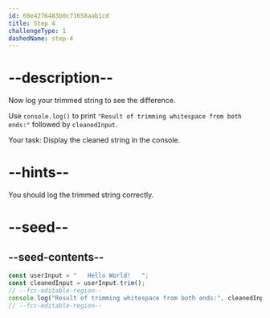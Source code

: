 ```yaml
---
id: 68e4276483b0c71658aab1cd
title: Step 4
challengeType: 1
dashedName: step-4
---
```


# --description--

Now log your trimmed string to see the difference.  

Use `console.log()` to print `"Result of trimming whitespace from both ends:"` followed by `cleanedInput`.

Your task: Display the cleaned string in the console.

# --hints--

You should log the trimmed string correctly.

# --seed--

## --seed-contents--

```js
const userInput = "   Hello World!   ";
const cleanedInput = userInput.trim();
// --fcc-editable-region--
console.log("Result of trimming whitespace from both ends:", cleanedInput);
// --fcc-editable-region--
```
